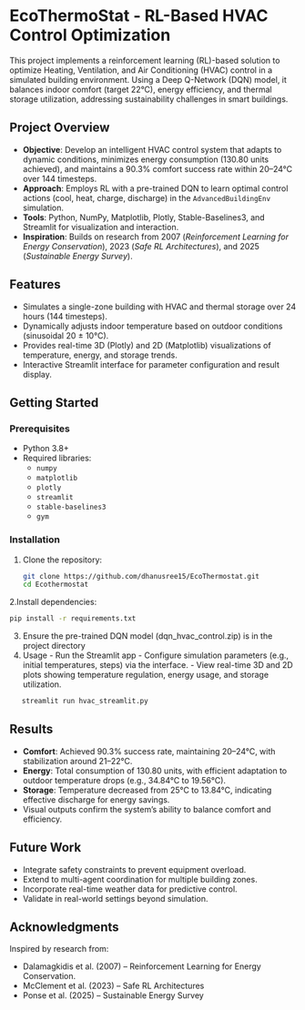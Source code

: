 # EcoThermoStat - RL-Based HVAC Control Optimization

This project implements a reinforcement learning (RL)-based solution to optimize Heating, Ventilation, and Air Conditioning (HVAC) control in a simulated building environment. Using a Deep Q-Network (DQN) model, it balances indoor comfort (target 22°C), energy efficiency, and thermal storage utilization, addressing sustainability challenges in smart buildings.

## Project Overview

- **Objective**: Develop an intelligent HVAC control system that adapts to dynamic conditions, minimizes energy consumption (130.80 units achieved), and maintains a 90.3% comfort success rate within 20–24°C over 144 timesteps.
- **Approach**: Employs RL with a pre-trained DQN to learn optimal control actions (cool, heat, charge, discharge) in the `AdvancedBuildingEnv` simulation.
- **Tools**: Python, NumPy, Matplotlib, Plotly, Stable-Baselines3, and Streamlit for visualization and interaction.
- **Inspiration**: Builds on research from 2007 (*Reinforcement Learning for Energy Conservation*), 2023 (*Safe RL Architectures*), and 2025 (*Sustainable Energy Survey*).

## Features

- Simulates a single-zone building with HVAC and thermal storage over 24 hours (144 timesteps).
- Dynamically adjusts indoor temperature based on outdoor conditions (sinusoidal 20 ± 10°C).
- Provides real-time 3D (Plotly) and 2D (Matplotlib) visualizations of temperature, energy, and storage trends.
- Interactive Streamlit interface for parameter configuration and result display.

## Getting Started

### Prerequisites

- Python 3.8+
- Required libraries:
  - `numpy`
  - `matplotlib`
  - `plotly`
  - `streamlit`
  - `stable-baselines3`
  - `gym`

### Installation

1. Clone the repository:
   ```bash
   git clone https://github.com/dhanusree15/EcoThermostat.git
   cd Ecothermostat

2.Install dependencies:
  ```bash
pip install -r requirements.txt
 ```
3. Ensure the pre-trained DQN model (dqn_hvac_control.zip) is in the project directory
4. Usage
        - Run the Streamlit app
        - Configure simulation parameters (e.g., initial temperatures, steps) via the interface.
        - View real-time 3D and 2D plots showing temperature regulation, energy usage, and storage utilization.

```bash
   streamlit run hvac_streamlit.py
```
     
## Results
   - **Comfort**: Achieved 90.3% success rate, maintaining 20–24°C, with stabilization around 21–22°C.
   - **Energy**: Total consumption of 130.80 units, with efficient adaptation to outdoor temperature drops (e.g., 34.84°C to 19.56°C).
   - **Storage**: Temperature decreased from 25°C to 13.84°C, indicating effective discharge for energy savings.
   - Visual outputs confirm the system’s ability to balance comfort and efficiency.

## Future Work
  - Integrate safety constraints to prevent equipment overload.
  - Extend to multi-agent coordination for multiple building zones.
  - Incorporate real-time weather data for predictive control.
  - Validate in real-world settings beyond simulation.


## Acknowledgments
Inspired by research from:
   - Dalamagkidis et al. (2007) – Reinforcement Learning for Energy Conservation.
   - McClement et al. (2023) – Safe RL Architectures
   - Ponse et al. (2025) – Sustainable Energy Survey
